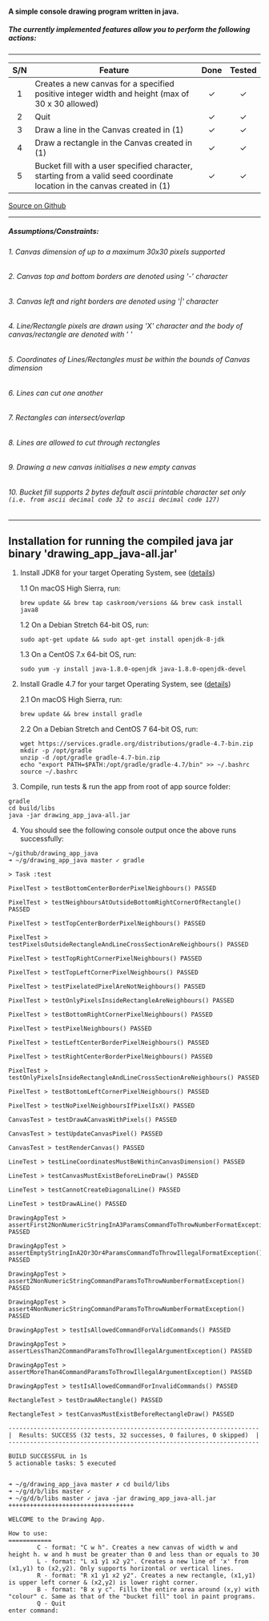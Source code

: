 #### A simple console drawing program written in java.
##### The currently implemented features allow you to perform the following actions:
---
| S/N | Feature                                                                                                                  | Done | Tested |
|:---:| ------------------------------------------------------------------------------------------------------------------------ |:----:|:------:|
|   1 | Creates a new canvas for a specified positive integer width and height (max of 30 x 30 allowed)                          | ✓    | ✓      |
|   2 | Quit                                                                                                                     | ✓    | ✓      |
|   3 | Draw a line in the Canvas created in (1)                                                                                 | ✓    | ✓      |
|   4 | Draw a rectangle in the Canvas created in (1)                                                                            | ✓    | ✓      |
|   5 | Bucket fill with a user specified character, starting from a valid seed coordinate location in the canvas created in (1) | ✓    | ✓      |

[Source on Github](https://github.com/yeongsheng-tan/drawing_app_java)

---
##### Assumptions/Constraints:
###### 1. Canvas dimension of up to a maximum 30x30 pixels supported
###### 2. Canvas top and bottom borders are denoted using '-' character
###### 3. Canvas left and right borders are denoted using '|' character
###### 4. Line/Rectangle pixels are drawn using 'X' character and the body of canvas/rectangle are denoted with ' '
###### 5. Coordinates of Lines/Rectangles must be within the bounds of Canvas dimension
###### 6. Lines can cut one another
###### 7. Rectangles can intersect/overlap
###### 8. Lines are allowed to cut through rectangles
###### 9. Drawing a new canvas initialises a new empty canvas
###### 10. Bucket fill supports 2 bytes default ascii printable character set only `(i.e. from ascii decimal code 32 to ascii decimal code 127)`
---
## Installation for running the compiled java jar binary 'drawing_app_java-all.jar'
1. Install JDK8 for your target Operating System, see ([details](http://www.oracle.com/technetwork/java/javase/downloads/jdk8-downloads-2133151.html))

   1.1 On macOS High Sierra, run:
   ```
   brew update && brew tap caskroom/versions && brew cask install java8
   ```
   
   1.2 On a Debian Stretch 64-bit OS, run:
   ```
   sudo apt-get update && sudo apt-get install openjdk-8-jdk
   ```
  
   1.3 On a CentOS 7.x 64-bit OS, run:
   ```
   sudo yum -y install java-1.8.0-openjdk java-1.8.0-openjdk-devel
   ```
   
2. Install Gradle 4.7 for your target Operating System, see ([details](https://gradle.org/install/))

   2.1 On macOS High Sierra, run:
   ```
   brew update && brew install gradle
   ```
   
   2.2 On a Debian Stretch and CentOS 7 64-bit OS, run:
   ```
   wget https://services.gradle.org/distributions/gradle-4.7-bin.zip
   mkdir -p /opt/gradle
   unzip -d /opt/gradle gradle-4.7-bin.zip
   echo "export PATH=$PATH:/opt/gradle/gradle-4.7/bin" >> ~/.bashrc
   source ~/.bashrc
   ```

3. Compile, run tests & run the app from root of app source folder:
```
gradle
cd build/libs
java -jar drawing_app_java-all.jar
```

4. You should see the following console output once the above runs successfully:
```
~/github/drawing_app_java
➜ ~/g/drawing_app_java master ✓ gradle

> Task :test

PixelTest > testBottomCenterBorderPixelNeighbours() PASSED

PixelTest > testNeighboursAtOutsideBottomRightCornerOfRectangle() PASSED

PixelTest > testTopCenterBorderPixelNeighbours() PASSED

PixelTest > testPixelsOutsideRectangleAndLineCrossSectionAreNeighbours() PASSED

PixelTest > testTopRightCornerPixelNeighbours() PASSED

PixelTest > testTopLeftCornerPixelNeighbours() PASSED

PixelTest > testPixelatedPixelAreNotNeighbours() PASSED

PixelTest > testOnlyPixelsInsideRectangleAreNeighbours() PASSED

PixelTest > testBottomRightCornerPixelNeighbours() PASSED

PixelTest > testPixelNeighbours() PASSED

PixelTest > testLeftCenterBorderPixelNeighbours() PASSED

PixelTest > testRightCenterBorderPixelNeighbours() PASSED

PixelTest > testOnlyPixelsInsideRectangleAndLineCrossSectionAreNeighbours() PASSED

PixelTest > testBottomLeftCornerPixelNeighbours() PASSED

PixelTest > testNoPixelNeighboursIfPixelIsX() PASSED

CanvasTest > testDrawACanvasWithPixels() PASSED

CanvasTest > testUpdateCanvasPixel() PASSED

CanvasTest > testRenderCanvas() PASSED

LineTest > testLineCoordinatesMustBeWithinCanvasDimension() PASSED

LineTest > testCanvasMustExistBeforeLineDraw() PASSED

LineTest > testCannotCreateDiagonalLine() PASSED

LineTest > testDrawALine() PASSED

DrawingAppTest > assertFirst2NonNumericStringInA3ParamsCommandToThrowNumberFormatException() PASSED

DrawingAppTest > assertEmptyStringInA2Or3Or4ParamsCommandToThrowIllegalFormatException() PASSED

DrawingAppTest > assert2NonNumericStringCommandParamsToThrowNumberFormatException() PASSED

DrawingAppTest > assert4NonNumericStringCommandParamsToThrowNumberFormatException() PASSED

DrawingAppTest > testIsAllowedCommandForValidCommands() PASSED

DrawingAppTest > assertLessThan2CommandParamsToThrowIllegalArgumentException() PASSED

DrawingAppTest > assertMoreThan4CommandParamsToThrowIllegalArgumentException() PASSED

DrawingAppTest > testIsAllowedCommandForInvalidCommands() PASSED

RectangleTest > testDrawARectangle() PASSED

RectangleTest > testCanvasMustExistBeforeRectangleDraw() PASSED

----------------------------------------------------------------------
|  Results: SUCCESS (32 tests, 32 successes, 0 failures, 0 skipped)  |
----------------------------------------------------------------------

BUILD SUCCESSFUL in 1s
5 actionable tasks: 5 executed


➜ ~/g/drawing_app_java master ✗ cd build/libs
➜ ~/g/d/b/libs master ✓
➜ ~/g/d/b/libs master ✓ java -jar drawing_app_java-all.jar
+++++++++++++++++++++++++++++++++++

WELCOME to the Drawing App.

How to use:
============
        C - format: "C w h". Creates a new canvas of width w and height h. w and h must be greater than 0 and less than or equals to 30
        L - format: "L x1 y1 x2 y2". Creates a new line of 'x' from (x1,y1) to (x2,y2). Only supports horizontal or vertical lines.
        R - format: "R x1 y1 x2 y2". Creates a new rectangle, (x1,y1) is upper left corner & (x2,y2) is lower right corner.
        B - format: "B x y c". Fills the entire area around (x,y) with "colour" c. Same as that of the "bucket fill" tool in paint programs.
        Q - Quit
enter command:
```
